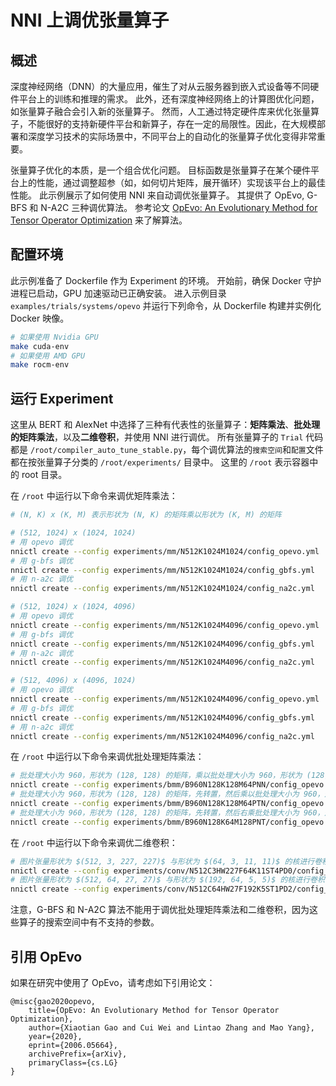 # NNI 上调优张量算子

## 概述

深度神经网络（DNN）的大量应用，催生了对从云服务器到嵌入式设备等不同硬件平台上的训练和推理的需求。 此外，还有深度神经网络上的计算图优化问题，如张量算子融合会引入新的张量算子。 然而，人工通过特定硬件库来优化张量算子，不能很好的支持新硬件平台和新算子，存在一定的局限性。因此，在大规模部署和深度学习技术的实际场景中，不同平台上的自动化的张量算子优化变得非常重要。

张量算子优化的本质，是一个组合优化问题。 目标函数是张量算子在某个硬件平台上的性能，通过调整超参（如，如何切片矩阵，展开循环）实现该平台上的最佳性能。 此示例展示了如何使用 NNI 来自动调优张量算子。 其提供了 OpEvo, G-BFS 和 N-A2C 三种调优算法。 参考论文 [OpEvo: An Evolutionary Method for Tensor Operator Optimization](https://arxiv.org/abs/2006.05664) 来了解算法。


## 配置环境

此示例准备了 Dockerfile 作为 Experiment 的环境。 开始前，确保 Docker 守护进程已启动，GPU 加速驱动已正确安装。 进入示例目录 `examples/trials/systems/opevo` 并运行下列命令，从 Dockerfile 构建并实例化 Docker 映像。
```bash
# 如果使用 Nvidia GPU
make cuda-env
# 如果使用 AMD GPU
make rocm-env
```

## 运行 Experiment

这里从 BERT 和 AlexNet 中选择了三种有代表性的张量算子：**矩阵乘法**、**批处理的矩阵乘法**，以及**二维卷积**，并使用 NNI 进行调优。 所有张量算子的 `Trial` 代码都是 `/root/compiler_auto_tune_stable.py`，每个调优算法的`搜索空间`和`配置`文件都在按张量算子分类的 `/root/experiments/` 目录中。 这里的 `/root` 表示容器中的 root 目录。

在 `/root` 中运行以下命令来调优矩阵乘法：
```bash
# (N, K) x (K, M) 表示形状为 (N, K) 的矩阵乘以形状为 (K, M) 的矩阵

# (512, 1024) x (1024, 1024)
# 用 opevo 调优
nnictl create --config experiments/mm/N512K1024M1024/config_opevo.yml
# 用 g-bfs 调优
nnictl create --config experiments/mm/N512K1024M1024/config_gbfs.yml
# 用 n-a2c 调优
nnictl create --config experiments/mm/N512K1024M1024/config_na2c.yml

# (512, 1024) x (1024, 4096)
# 用 opevo 调优
nnictl create --config experiments/mm/N512K1024M4096/config_opevo.yml
# 用 g-bfs 调优
nnictl create --config experiments/mm/N512K1024M4096/config_gbfs.yml
# 用 n-a2c 调优
nnictl create --config experiments/mm/N512K1024M4096/config_na2c.yml

# (512, 4096) x (4096, 1024)
# 用 opevo 调优
nnictl create --config experiments/mm/N512K1024M4096/config_opevo.yml
# 用 g-bfs 调优
nnictl create --config experiments/mm/N512K1024M4096/config_gbfs.yml
# 用 n-a2c 调优
nnictl create --config experiments/mm/N512K1024M4096/config_na2c.yml
```

在 `/root` 中运行以下命令来调优批处理矩阵乘法：
```bash
# 批处理大小为 960，形状为 (128, 128) 的矩阵，乘以批处理大小为 960，形状为 (128, 64) 的矩阵
nnictl create --config experiments/bmm/B960N128K128M64PNN/config_opevo.yml
# 批处理大小为 960，形状为 (128, 128) 的矩阵，先转置，然后乘以批处理大小为 960，形状为 (128, 64) 的矩阵
nnictl create --config experiments/bmm/B960N128K128M64PTN/config_opevo.yml
# 批处理大小为 960，形状为 (128, 128) 的矩阵，先转置，然后右乘批处理大小为 960，形状为 (128, 64) 的矩阵
nnictl create --config experiments/bmm/B960N128K64M128PNT/config_opevo.yml
```

在 `/root` 中运行以下命令来调优二维卷积：
```bash
# 图片张量形状为 $(512, 3, 227, 227)$ 与形状为 $(64, 3, 11, 11)$ 的核进行卷积，stride 为 4、padding 为 0
nnictl create --config experiments/conv/N512C3HW227F64K11ST4PD0/config_opevo.yml
# 图片张量形状为 $(512, 64, 27, 27)$ 与形状为 $(192, 64, 5, 5)$ 的核进行卷积，stride 为 1、padding 为 2
nnictl create --config experiments/conv/N512C64HW27F192K5ST1PD2/config_opevo.yml
```

注意，G-BFS 和 N-A2C 算法不能用于调优批处理矩阵乘法和二维卷积，因为这些算子的搜索空间中有不支持的参数。

## 引用 OpEvo

如果在研究中使用了 OpEvo，请考虑如下引用论文：
```
@misc{gao2020opevo,
    title={OpEvo: An Evolutionary Method for Tensor Operator Optimization},
    author={Xiaotian Gao and Cui Wei and Lintao Zhang and Mao Yang},
    year={2020},
    eprint={2006.05664},
    archivePrefix={arXiv},
    primaryClass={cs.LG}
}
```
